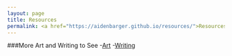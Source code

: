 ```yaml
---
layout: page
title: Resources
permalink: <a href="https://aidenbarger.github.io/resources/">Resources<a/>
---
```


###More Art and Writing to See
-[Art](http://draconicace.tumblr.com/tagged/aidensart)
-[Writing](htp://draconicace.tumblr.com/tagged/aidenswriting)